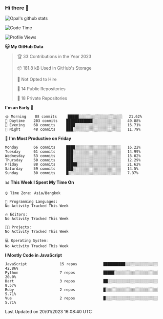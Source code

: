 ### Hi there 👋

![Opal's github stats](https://github-readme-stats.vercel.app/api?username=coolkidneversleep&count_private=true&show_icons=true&theme=radical)


<!--START_SECTION:waka-->
![Code Time](http://img.shields.io/badge/Code%20Time-64%20hrs%2038%20mins-blue)

![Profile Views](http://img.shields.io/badge/Profile%20Views-3-blue)

**🐱 My GitHub Data** 

> 🏆 33 Contributions in the Year 2023
 > 
> 📦 181.8 kB Used in GitHub's Storage 
 > 
> 🚫 Not Opted to Hire
 > 
> 📜 14 Public Repositories 
 > 
> 🔑 18 Private Repositories  
 > 
**I'm an Early 🐤** 

```text
🌞 Morning    88 commits     █████░░░░░░░░░░░░░░░░░░░░   21.62% 
🌆 Daytime    203 commits    ████████████░░░░░░░░░░░░░   49.88% 
🌃 Evening    68 commits     ████░░░░░░░░░░░░░░░░░░░░░   16.71% 
🌙 Night      48 commits     ███░░░░░░░░░░░░░░░░░░░░░░   11.79%

```
📅 **I'm Most Productive on Friday** 

```text
Monday       66 commits     ████░░░░░░░░░░░░░░░░░░░░░   16.22% 
Tuesday      61 commits     ███░░░░░░░░░░░░░░░░░░░░░░   14.99% 
Wednesday    53 commits     ███░░░░░░░░░░░░░░░░░░░░░░   13.02% 
Thursday     50 commits     ███░░░░░░░░░░░░░░░░░░░░░░   12.29% 
Friday       88 commits     █████░░░░░░░░░░░░░░░░░░░░   21.62% 
Saturday     59 commits     ███░░░░░░░░░░░░░░░░░░░░░░   14.5% 
Sunday       30 commits     █░░░░░░░░░░░░░░░░░░░░░░░░   7.37%

```


📊 **This Week I Spent My Time On** 

```text
⌚︎ Time Zone: Asia/Bangkok

💬 Programming Languages: 
No Activity Tracked This Week

🔥 Editors: 
No Activity Tracked This Week

🐱‍💻 Projects: 
No Activity Tracked This Week

💻 Operating System: 
No Activity Tracked This Week

```

**I Mostly Code in JavaScript** 

```text
JavaScript               15 repos            ██████████░░░░░░░░░░░░░░░   42.86% 
Python                   7 repos             █████░░░░░░░░░░░░░░░░░░░░   20.0% 
Dart                     3 repos             ██░░░░░░░░░░░░░░░░░░░░░░░   8.57% 
Ruby                     2 repos             █░░░░░░░░░░░░░░░░░░░░░░░░   5.71% 
Vue                      2 repos             █░░░░░░░░░░░░░░░░░░░░░░░░   5.71%

```



 Last Updated on 20/01/2023 16:08:40 UTC
<!--END_SECTION:waka-->
